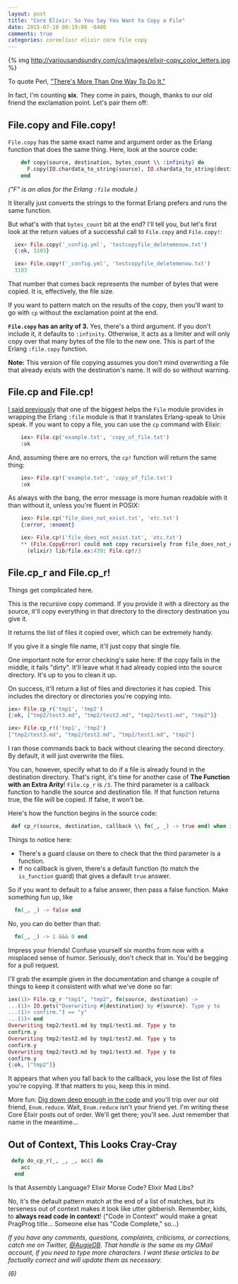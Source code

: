 ```yaml
---
layout: post
title: "Core Elixir: So You Say You Want to Copy a File"
date: 2015-07-10 00:19:08 -0400
comments: true
categories: coreelixir elixir core file copy
---
```


{% img http://variousandsundry.com/cs/images/elixir-copy_color_letters.jpg %}

To quote Perl, ["There's More Than One Way To Do It."](https://en.wikipedia.org/wiki/There%27s_more_than_one_way_to_do_it)

In fact, I'm counting **six**.  They come in pairs, though, thanks to our old friend the exclamation point.  Let's pair them off:

## File.copy and File.copy!

`File.copy` has the same exact name and argument order as the Erlang function that does the same thing.  Here, look at the source code:

```elixir
    def copy(source, destination, bytes_count \\ :infinity) do
      F.copy(IO.chardata_to_string(source), IO.chardata_to_string(destination), bytes_count)
    end
```
_("F" is an alias for the Erlang `:file` module.)_

It literally just converts the strings to the format Erlang prefers and runs the same function.

But what's with that `bytes_count` bit at the end?  I'll tell you, but let's first look at the return values of a successful call to `File.copy` and `File.copy!`:

```elixir
  iex> File.copy('_config.yml', 'testcopyfile_deletemenow.txt')
  {:ok, 3103}

  iex> File.copy!('_config.yml', 'testcopyfile_deletemenow.txt')
  3103
```

That number that comes back represents the number of bytes that were copied.  It is, effectively, the file size.

If you want to pattern match on the results of the copy, then you'll want to go with `cp` without the exclamation point at the end.

__`File.copy` has an arity of 3.__  Yes, there's a third argument.  If you don't include it, it defaults to `:infinity`.  Otherwise, it acts as a limiter and will only copy over that many bytes of the file to the new one.  This is part of the Erlang `:file.copy` function.

__Note:__ This version of file copying assumes you don't mind overwriting a file that already exists with the destination's name.  It will do so without warning.


## File.cp and File.cp!

[I said previously](http://variousandsundry.com/cs/blog/2015/06/22/core-elixir-introduction-and-the-file-library/) that one of the biggest helps the `File` module provides in wrapping the Erlang `:file` module is that it translates Erlang-speak to Unix speak.  If you want to copy a file, you can use the `cp` command with Elixir:

```elixir
    iex> File.cp('example.txt', 'copy_of_file.txt')
    :ok
```

And, assuming there are no errors, the `cp!` function will return the same thing:

```elixir
    iex> File.cp!('example.txt', 'copy_of_file.txt')
    :ok
```

As always with the bang, the error message is more human readable with it than without it, unless you're fluent in POSIX:

```elixir
    iex> File.cp('file_does_not_exist.txt', 'etc.txt')
    {:error, :enoent}

    iex> File.cp!('file_does_not_exist.txt', 'etc.txt')
    ** (File.CopyError) could not copy recursively from file_does_not_exist.txt to etc.txt: no such file or directory
      (elixir) lib/file.ex:439: File.cp!/3
```

## File.cp_r and File.cp_r!

Things get complicated here.

This is the recursive copy command.  If you provide it with a directory as the source, it'll copy everything in that directory to the directory destination you give it.

It returns the list of files it copied over, which can be extremely handy.

If you give it a single file name, it'll just copy that single file.

One important note for error checking's sake here: If the copy fails in the middle, it fails "dirty".  It'll leave what it had already copied into the source directory.  It's up to you to clean it up.

On success, it'll return a list of files and directories it has copied.  This includes the directory or directories you're copying into.

```elixir
iex> File.cp_r('tmp1', 'tmp2')
{:ok, ["tmp2/test3.md", "tmp2/test2.md", "tmp2/test1.md", "tmp2"]}

iex> File.cp_r!('tmp1', 'tmp2')
["tmp2/test3.md", "tmp2/test2.md", "tmp2/test1.md", "tmp2"]
```

I ran those commands back to back without clearing the second directory.  By default, it will just overwrite the files.  

You can, however, specify what to do if a file is already found in the destination directory. That's right, it's time for another case of __The Function with an Extra Arity__!  `File.cp_r` is `/3`.  The third parameter is a callback function to handle the source and destination file.  If that function returns true, the file will be copied.  If false, it won't be.

Here's how the function begins in the source code:

```elixir
 def cp_r(source, destination, callback \\ fn(_, _) -> true end) when is_function(callback) do
```

Things to notice here:
 * There's a guard clause on there to check that the third parameter is a function.
 * If no callback is given, there's a default function (to match the `is_function` guard) that gives a default `true` answer.

So if you want to default to a false answer, then pass a false function.  Make something fun up, like 

```elixir
  fn(_, _) -> false end
```

No, you can do better than that:

```elixir
  fn(_, _) -> 1 &&& 0 end
```

Impress your friends!  Confuse yourself six months from now with a misplaced sense of humor. Seriously, don't check that in. You'd be begging for a pull request.

I'll grab the example given in the documentation and change a couple of things to keep it consistent with what we've done so far:

```elixir
iex(1)> File.cp_r "tmp1", "tmp2", fn(source, destination) ->
...(1)> IO.gets("Overwriting #{destination} by #{source}. Type y to
...(1)> confirm.") == "y"
...(1)> end
Overwriting tmp2/test1.md by tmp1/test1.md. Type y to
confirm.y
Overwriting tmp2/test2.md by tmp1/test2.md. Type y to
confirm.y
Overwriting tmp2/test3.md by tmp1/test3.md. Type y to
confirm.y
{:ok, ["tmp2"]}
```

It appears that when you fall back to the callback, you lose the list of files you're copying.  If that matters to you, keep this in mind.

More fun: [Dig down deep enough in the code](https://github.com/elixir-lang/elixir/blob/v1.0.5/lib/elixir/lib/file.ex#L532) and you'll trip over our old friend, `Enum.reduce`.  Wait, `Enum.reduce` isn't your friend yet.  I'm writing these Core Elixir posts out of order.  We'll get there; you'll see.  Just remember that name in the meantime...



## Out of Context, This Looks Cray-Cray

```elixir
 defp do_cp_r(_, _, _, acc) do
    acc
  end
```

Is that Assembly Language? Elixir Morse Code?  Elixir Mad Libs? 

No, it's the default pattern match at the end of a list of matches, but its terseness out of context makes it look like utter gibberish.  Remember, kids, to __always read code in context__!  ("Code in Context" would make a great PragProg title... Someone else has "Code Complete," so...)


_If you have any comments, questions, complaints, criticisms, or corrections, catch me on Twitter, [@AugieDB](https://twitter.com/augiedb).  That handle is the same as my GMail account, if you need to type more characters. I want these articles to be factually correct and will update them as necessary._

_(6)_ 
